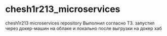 # chesh1r213_microservices
chesh1r213 microservices repository
Выполнил согласно ТЗ. запустил через докер-машин на облаке и локально после выгрузки на докер хаб
